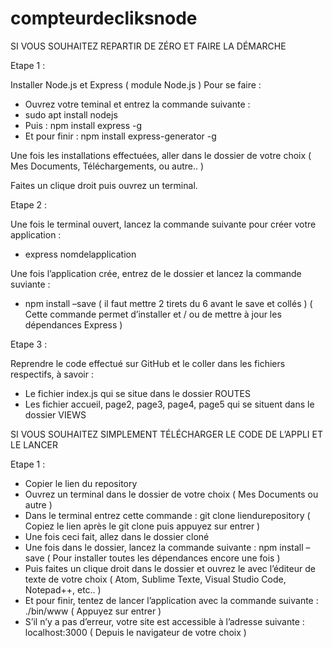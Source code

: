 # compteurdecliksnode
SI VOUS SOUHAITEZ REPARTIR DE ZÉRO ET FAIRE LA DÉMARCHE 

Etape 1 :

Installer Node.js et Express ( module Node.js )
Pour se faire :

- Ouvrez votre teminal et entrez la commande suivante :
- sudo apt install nodejs
- Puis : npm install express -g
- Et pour finir : npm install express-generator -g


Une fois les installations effectuées, aller dans le dossier de votre choix ( Mes Documents, Téléchargements, ou autre.. )

Faites un clique droit puis ouvrez un terminal.

Etape 2 :

Une fois le terminal ouvert, lancez la commande suivante pour créer votre application :
- express nomdelapplication

Une fois l’application crée, entrez de le dossier et lancez la commande suviante :
- npm install –save ( il faut mettre 2 tirets du 6 avant le save et collés )
( Cette commande permet d’installer et / ou de mettre à jour les dépendances Express )

Etape 3 :

Reprendre le code effectué sur GitHub et le coller dans les fichiers respectifs, à savoir :
- Le fichier index.js qui se situe dans le dossier ROUTES
- Les fichier accueil, page2, page3, page4, page5 qui se situent dans le dossier VIEWS


SI VOUS SOUHAITEZ SIMPLEMENT TÉLÉCHARGER LE CODE DE L’APPLI ET LE LANCER

Etape 1 :

- Copier le lien du repository
- Ouvrez un terminal dans le dossier de votre choix ( Mes Documents ou autre )
- Dans le terminal entrez cette commande : git clone liendurepository
( Copiez le lien après le git clone puis appuyez sur entrer )
- Une fois ceci fait, allez dans le dossier cloné
- Une fois dans le dossier, lancez la commande suivante : npm install –save
( Pour installer toutes les dépendances encore une fois )
- Puis faites un clique droit dans le dossier et ouvrez le avec l’éditeur de texte de votre choix
( Atom, Sublime Texte, Visual Studio Code, Notepad++, etc.. )
- Et pour finir, tentez de lancer l’application avec la commande suivante : ./bin/www
(  Appuyez sur entrer )
- S’il n’y  a pas d’erreur, votre site est accessible à l’adresse suivante : localhost:3000
( Depuis le navigateur de votre choix ) 
